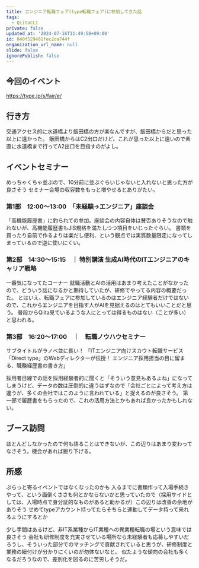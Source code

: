 ```yaml
---
title: エンジニア転職フェア(type転職フェア)に参加してきた話
tags:
  - QiitaCLI
private: false
updated_at: '2024-07-16T11:49:58+09:00'
id: 840f529481fec2da744f
organization_url_name: null
slide: false
ignorePublish: false
---
```


## 今回のイベント
https://type.jp/s/fair/e/

## 行き方
交通アクセス的に水道橋より飯田橋の方が楽なんですが、飯田橋からだと思った以上に遠かった。
飯田橋からはC2出口だけど、これが思った以上に遠いので素直に水道橋まで行ってA2出口を目指すのがよし。

## イベントセミナー
めっちゃくちゃ並ぶので、10分前に並ぶぐらいじゃないと入れないと思った方が良さそう
セミナー会場の収容数をもっと増やせるとありがたい。

### 第1部　12:00～13:00　「未経験→エンジニア」座談会
「高機能履歴書」に釣られての参加。座談会の内容自体は賛否ありそうなので触れないが、高機能履歴書もJIS規格を満たしつつ項目をいじったぐらい。
書類を買ったり自前で作るよりは楽だし便利、という観点では実質数量限定になってしまっているので逆に使いにくい。

### 第2部　14:30～15:15　｜ 特別講演 生成AI時代のITエンジニアのキャリア戦略
一番気になってたコーナー
就職活動とAIの活用はあまり考えたことがなかったので、どういう話になるかと期待していたが、研修でやってる内容の概要だった。
とはいえ、転職フェアに参加しているのはエンジニア経験者だけではないので、これからエンジニアを目指す人がAIを見据えるのはとてもいいことだと思う。
普段からQiita見ているような人にとっては得るものはない（ことが多い）と思われる。

### 第3部　16:20～17:00　｜　転職ノウハウセミナー
サブタイトルがラノベ並に長い！
「ITエンジニア向けスカウト転職サービス「Direct type」のWebディレクターが伝授！ エンジニア採用担当の目に留まる、職務経歴書の書き方」

採用者目線での話を採用経験者的に聞くと「そういう意見もあるよね」になってしまうけど、データの数は圧倒的に違うはずなので「会社ごとによって考え方は違うが、多くの会社ではこのように言われている」と捉えるのが良さそう。
第一部で履歴書をもらったので、これの活用方法とかもあれば良かったかもしれない。

## ブース訪問
ほとんどしなかったので何も語ることはできないが、この辺りはあまり変わってなさそう。機会があれば掘り下げる。

## 所感
ぷらっと寄るイベントではなくなったのかも
入るまでに書類作って入場手続きやって、という面倒くささも何とかならないかと思っていたので（採用サイドとしては、入場時点で身分証的なものがあると助かるが）この辺りは改善の余地がありそう
せめてtypeアカウント持ってたらそちらと連動してデータ持って来れるようにするとか

少し手間はあるけど、非IT系業種からIT業種への異業種転職の場という意味では良さそう
会社も研修制度を充実させている場所なら未経験者も応募しやすいだろうし、そういった部分でのマッチングで貢献されていると思うが、研修制度と業務の紐付けが分かりにくいのが勿体ないなと。
似たような傾向の会社も多くなるだろうなので、差別化を図るのに苦労しそうだ。

